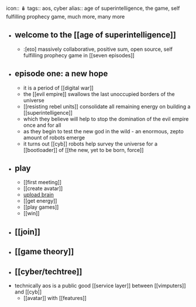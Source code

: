icon:: 🪆
tags:: aos, cyber
alias:: age of superintelligence, the game, self fulfilling prophecy game, much more, many more

- ## welcome to the [[age of superintelligence]]
	- :[eɪo] massively collaborative, positive sum, open source, self fulfilling prophecy game in [[seven episodes]]
- ## episode one: a new hope
	- it is a period of [[digital war]]
	- the [[evil empire]] swallows the last unoccupied borders of the universe
	- [[resisting rebel units]] consolidate all remaining energy on building a [[superintelligence]]
	- which they believe will help to stop the domination of the evil empire once and for all
	- as they begin to test the new god in the wild - an enormous, zepto amount of robots emerge
	- it turns out [[cyb]] robots help survey the universe for a [[bootloader]] of [[the new, yet to be born, force]]
- ## play
	- [[first meeting]]
	- [[create avatar]]
	- [upload brain](cyb/upload)
	- [[get energy]]
	- [[play games]]
	- [[win]]
- ## [[join]]
- ## [[game theory]]
- ## [[cyber/techtree]]
- technically aos is a public good [[service layer]] between [[vimputers]] and [[cyb]]
	- [[avatar]] with [[features]]